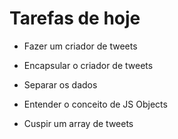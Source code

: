 # Tarefas de hoje

- Fazer um criador de tweets

- Encapsular o criador de tweets

- Separar os dados

- Entender o conceito de JS Objects

- Cuspir um array de tweets

